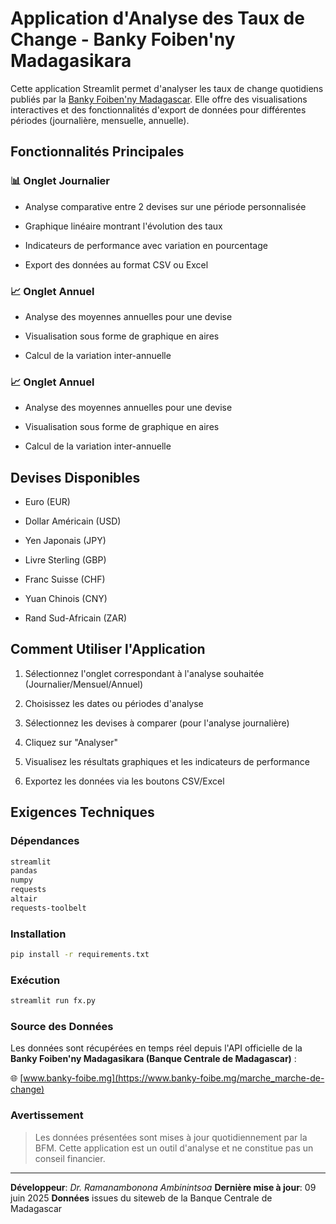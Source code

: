 # Application d'Analyse des Taux de Change - Banky Foiben'ny Madagasikara
Cette application Streamlit permet d'analyser les taux de change quotidiens publiés par la [Banky Foiben'ny Madagascar](https://www.banky-foibe.mg/marche_marche-de-change). 
Elle offre des visualisations interactives et des fonctionnalités d'export de données pour différentes périodes (journalière, mensuelle, annuelle).

## Fonctionnalités Principales

### 📊 Onglet Journalier

- Analyse comparative entre 2 devises sur une période personnalisée

- Graphique linéaire montrant l'évolution des taux

- Indicateurs de performance avec variation en pourcentage

- Export des données au format CSV ou Excel

### 📈 Onglet Annuel

- Analyse des moyennes annuelles pour une devise

- Visualisation sous forme de graphique en aires

- Calcul de la variation inter-annuelle

### 📈 Onglet Annuel

- Analyse des moyennes annuelles pour une devise

- Visualisation sous forme de graphique en aires

- Calcul de la variation inter-annuelle

## Devises Disponibles

- Euro (EUR)

- Dollar Américain (USD)

- Yen Japonais (JPY)

- Livre Sterling (GBP)

- Franc Suisse (CHF)

- Yuan Chinois (CNY)

- Rand Sud-Africain (ZAR)

## Comment Utiliser l'Application

1. Sélectionnez l'onglet correspondant à l'analyse souhaitée (Journalier/Mensuel/Annuel)

2. Choisissez les dates ou périodes d'analyse

3. Sélectionnez les devises à comparer (pour l'analyse journalière)

3. Cliquez sur "Analyser"

4. Visualisez les résultats graphiques et les indicateurs de performance

5. Exportez les données via les boutons CSV/Excel



## Exigences Techniques

### Dépendances

```bash
streamlit
pandas
numpy
requests
altair
requests-toolbelt
```

### Installation
```bash
pip install -r requirements.txt
```

### Exécution

```bash
streamlit run fx.py
```

### Source des Données

Les données sont récupérées en temps réel depuis l'API officielle de la **Banky Foiben'ny Madagasikara (Banque Centrale de Madagascar)** :

🌐 [www.banky-foibe.mg](https://www.banky-foibe.mg/marche_marche-de-change)
### Avertissement
> Les données présentées sont mises à jour quotidiennement par la BFM.
> Cette application est un outil d'analyse et ne constitue pas un conseil financier.

---
**Développeur**: *Dr. Ramanambonona Ambinintsoa*
**Dernière mise à jour**: 09 juin 2025
**Données** issues du siteweb de la Banque Centrale de Madagascar
